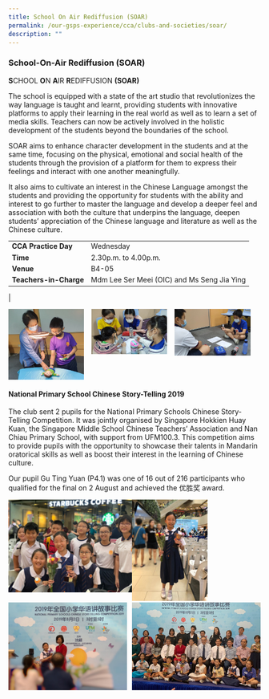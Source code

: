 ```yaml
---
title: School On Air Rediffusion (SOAR)
permalink: /our-gsps-experience/cca/clubs-and-societies/soar/
description: ""
---
```


### **School-On-Air Rediffusion (SOAR)**
**S**CHOOL **O**N **A**IR **R**EDIFFUSION **(SOAR)**

The school is equipped with a state of the art studio that revolutionizes the way language is taught and learnt, providing students with innovative platforms to apply their learning in the real world as well as to learn a set of media skills. Teachers can now be actively involved in the holistic development of the students beyond the boundaries of the school.

SOAR aims to enhance character development in the students and at the same time, focusing on the physical, emotional and social health of the students through the provision of a platform for them to express their feelings and interact with one another meaningfully.

It also aims to cultivate an interest in the Chinese Language amongst the students and providing the opportunity for students with the ability and interest to go further to master the language and develop a deeper feel and association with both the culture that underpins the language, deepen students’ appreciation of the Chinese language and literature as well as the Chinese culture.

|  |  |
|---|---|
| **CCA Practice Day** | Wednesday |
| **Time** | 2.30p.m. to 4.00p.m. |
| **Venue** | B4-05 |
| **Teachers-in-Charge** | Mdm Lee Ser Meei (OIC) and Ms Seng Jia Ying  |
|

<img src="/images/soar1.jpg" style="width:30%;margin-right:15px;" align = "left">
<img src="/images/soar2.jpg" style="width:30%;margin-right:15px;" align = "left">
<img src="/images/soar3.jpg" style="width:30%;margin-right:15px;" align = "left">

<br clear="left">

#### **National Primary School Chinese Story-Telling 2019**
The club sent 2 pupils for the National Primary Schools Chinese Story-Telling Competition. It was jointly organised by Singapore Hokkien Huay Kuan, the Singapore Middle School Chinese Teachers’ Association and Nan Chiau Primary School, with support from UFM100.3. This competition aims to provide pupils with the opportunity to showcase their talents in Mandarin oratorical skills as well as boost their interest in the learning of Chinese culture. 

Our pupil Gu Ting Yuan (P4.1) was one of 16 out of 216 participants who qualified for the final on 2 August and achieved the 优胜奖 award.

<img src="/images/soar4.jpg" style="width:49%" align=left>
<img src="/images/soar5.jpg" style="width:30%">

<br clear="left">

<img src="/images/soar6.jpg" style="width:47%" align=left>
<img src="/images/soar7.jpg" style="width:51%" align=right>